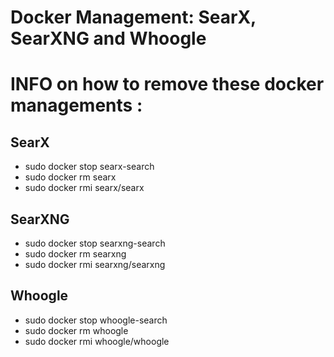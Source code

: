 # Docker Management: SearX, SearXNG and Whoogle

# INFO on how to remove these docker managements :

## SearX

- sudo docker stop searx-search
- sudo docker rm searx
- sudo docker rmi searx/searx


## SearXNG

- sudo docker stop searxng-search
- sudo docker rm searxng
- sudo docker rmi searxng/searxng


## Whoogle

- sudo docker stop whoogle-search
- sudo docker rm whoogle
- sudo docker rmi whoogle/whoogle